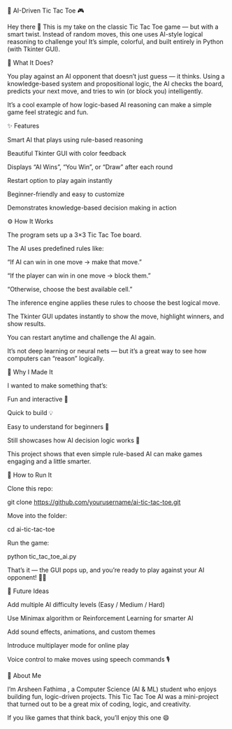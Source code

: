 🤖 AI-Driven Tic Tac Toe 🎮

Hey there 👋 This is my take on the classic Tic Tac Toe game — but with a smart twist.
Instead of random moves, this one uses AI-style logical reasoning to challenge you!
It’s simple, colorful, and built entirely in Python (with Tkinter GUI).

🧠 What It Does?

You play against an AI opponent that doesn’t just guess — it thinks.
Using a knowledge-based system and propositional logic, the AI checks the board, predicts your next move, and tries to win (or block you) intelligently.

It’s a cool example of how logic-based AI reasoning can make a simple game feel strategic and fun.

✨ Features

Smart AI that plays using rule-based reasoning

Beautiful Tkinter GUI with color feedback

Displays “AI Wins”, “You Win”, or “Draw” after each round

Restart option to play again instantly

Beginner-friendly and easy to customize

Demonstrates knowledge-based decision making in action

⚙️ How It Works

The program sets up a 3×3 Tic Tac Toe board.

The AI uses predefined rules like:

“If AI can win in one move → make that move.”

“If the player can win in one move → block them.”

“Otherwise, choose the best available cell.”

The inference engine applies these rules to choose the best logical move.

The Tkinter GUI updates instantly to show the move, highlight winners, and show results.

You can restart anytime and challenge the AI again.

It’s not deep learning or neural nets — but it’s a great way to see how computers can “reason” logically.

🧩 Why I Made It

I wanted to make something that’s:

Fun and interactive 🎯

Quick to build 💡

Easy to understand for beginners 🧩

Still showcases how AI decision logic works 🤖

This project shows that even simple rule-based AI can make games engaging and a little smarter.

🚀 How to Run It

Clone this repo:

git clone https://github.com/yourusername/ai-tic-tac-toe.git


Move into the folder:

cd ai-tic-tac-toe


Run the game:

python tic_tac_toe_ai.py


That’s it — the GUI pops up, and you’re ready to play against your AI opponent! 🧠💥

🔮 Future Ideas

Add multiple AI difficulty levels (Easy / Medium / Hard)

Use Minimax algorithm or Reinforcement Learning for smarter AI

Add sound effects, animations, and custom themes

Introduce multiplayer mode for online play

Voice control to make moves using speech commands 🎙️

👋 About Me

I’m Arsheen Fathima , a Computer Science (AI & ML) student who enjoys building fun, logic-driven projects.
This Tic Tac Toe AI was a mini-project that turned out to be a great mix of coding, logic, and creativity.

If you like games that think back, you’ll enjoy this one 😄
